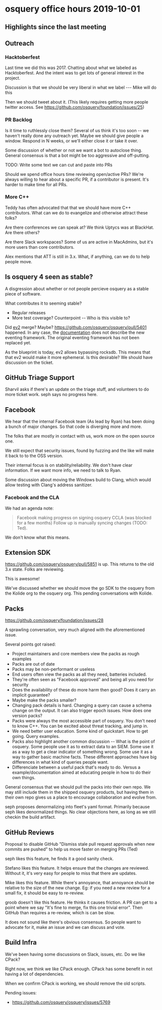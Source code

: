 # osquery office hours 2019-10-01

## Highlights since the last meeting

## Outreach

### Hacktoberfest

Last time we did this was 2017. Chatting about what we labeled as Hacktoberfest. And the intent was to get lots of general interest in the project.

Discussion is that we should be very liberal in what we label --- Mike will do this 

Then we should tweet about it. (This likely requires getting more people twitter access. See https://github.com/osquery/foundation/issues/25)

### PR Backlog

Is it time to ruthlessly close them? Several of us think it's too soon -- we haven't really done any outreach yet. Maybe we should give people a window. Respond in N weeks, or we'll either close it or take it over. 

Some discussion of whether or not we want a bot to autoclose thing. General consensus is that a bot might be too aggressive and off-putting.

TODO: Write some text we can cut and paste into PRs

Should we spend office hours time reviewing open/active PRs? We're always willing to hear about a specific PR, if a contributor is present. It's harder to make time for all PRs.

### More C++

Teddy has often advocated that that we should have more C++ contributors. What can we do to evangelize and otherwise attract these folks? 

Are there conferences we can speak at? We think Uptycs was at BlackHat. Are there others?

Are there Slack workspaces? Some of us are active in MacAdmins, but it's more users than core contributors.

Alex mentions that ATT is still in 3.x. What, if anything, can we do to help people move. 

## Is osquery 4 seen as stable?

A disgression about whether or not people percieve osquery as a stable piece of software.

What contributes it to seeming stable?
* Regular releases
* More test coverage? Counterpoint -- Who is this visible to?

Did [ev2](https://github.com/osquery/osquery/issues/5158) merge? Maybe? https://github.com/osquery/osquery/pull/5401 happened. In any case, the [documentation](https://osquery.readthedocs.io/en/latest/development/pubsub-framework/) does not describe the new eventing framework. The original eventing framework has not been replaced yet.

As the blueprint is today, ev2 allows bypassing rocksdb. This means that that ev2 would make it more ephemeral. Is this desirable? We should have discussion on the ticket.

## GitHub Triage Support

Sharvil asks if there's an update on the triage stuff, and volunteers to do more ticket work. seph says no progress here.

## Facebook

We hear that the internal Facebook team (As lead by Ryan) has been doing a bunch of major changes. So that code is diverging more and more. 

The folks that are mostly in contact with us, work more on the open source one.

We still expect that security issues, found by fuzzing and the like will make it back to to the OSS version.

Their internal focus is on stability/reliability. We don't have clear information. If we want more info, we need to talk to Ryan.

Some discussion about moving the Windows build to Clang, which would allow testing with Clang's address sanitizer.

### Facebook and the CLA

We had an agenda note:

> Facebook making progress on signing osquery CCLA (was blocked for a few months)
> Follow up is manually syncing changes (TODO: Ted).

We don't know what this means. 

## Extension SDK

https://github.com/osquery/osquery/pull/5851 is up. This returns to the old 3.x state. Folks are reviewing.

This is awesome!

We've discussed whether we should move the go SDK to the osquery from the Kolide org to the osquery org. This pending conversations with Kolide.

## Packs

https://github.com/osquery/foundation/issues/28

A sprawling conversation, very much aligned with the aforementioned issue. 

Several points got raised:

* Project maintainers and core members view the packs as rough examples
* Packs are out of date
* Packs may be non-performant or useless
* End users often view the packs as all they need, batteries included.
* They're often seen as "Facebook approved" and being all you need for security
* Does the availability of these do more harm then good? Does it carry an implicit guarantee?
* Maybe make the packs smaller?
* Changing pack details is hard. Changing a query can cause a schema change on the output. It can also trigger epoch issues. How does one version packs? 
* Packs were always the most accessible part of osquery. You don't need to know C++. You can be excited about threat tracking, and jump in.
* We need better user education. Some kind of quickstart. How to get going. Query examples.
* Packs also highlight another common discussion -- What is the point of osquery. Some people use it as to extract data to an SIEM. Some use it as a way to get a clear indicator of something wrong. Some use it as a way to gather basic machine facts. These different approaches have big differences in what kind of queries people want.
* Differenciate between a useful pack that's ready to do. Versus a example/documentation aimed at educating people in how to do their own things. 

General consensus that we should pull the packs into their own repo. We may still include them in the shipped osquery products, but having them in their own repo gives us a place to encourage collaboration and evolve from.

seph proposes denormalizing into fleet's yaml format. Primarily because seph likes denormalized things. No clear objections here, as long as we still checkin the build artifact. 

## GitHub Reviews

Proposal to disable GitHub "Dismiss stale pull request approvals when new commits are pushed" to help us move faster on merging PRs (Ted)

seph likes this feature, he finds it a good sanity check.

Stefano likes this feature. It helps ensure that the changes are reviewed. Without it, it's very easy for people to miss that there are updates.

Mike likes this feature. While there's annoyance, that annoyance should be relative to the size of the new change. Eg: if you need a new review for a small fix, it should be easy to re-review. 

groob doesn't like this feature. He thinks it causes friction. A PR can get to a point where we say "It's fine to merge, fix this one trivial error". Then GitHub than requires a re-review, which is can be slow.

It does not sound like there's obvious consensus. So people want to advocate for it, make an issue and we can discuss and vote.


## Build Infra

We've been having some discussions on Slack, issues, etc. Do we like CPack?

Right now, we think we like CPack enough. CPack has some benefit in not having a lot of dependencies.

When we confirm CPack is working, we should remove the old scripts. 

Pending issues:
- https://github.com/osquery/osquery/issues/5769

